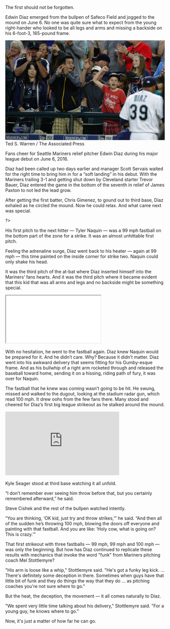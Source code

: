 The first should not be forgotten.

Edwin Diaz emerged from the bullpen of Safeco Field and jogged to the mound on June 6. No one was quite sure what to expect from the young right-hander who looked to be all legs and arms and missing a backside on his 6-foot-3, 165-pound frame.  

</main>
<div class="photo">
  <img src="../assets/page2_diaz_first_game.jpg">
  <div class="credit">Ted S. Warren / The Associated Press</div>
  <p class="caption">
    Fans cheer for Seattle Mariners relief pitcher Edwin Diaz during his major league debut on June 6, 2016.</p>
</div>
<main class="article-content">

Diaz had been called up two days earlier and manager Scott Servais waited for the right time to bring him in for a “soft landing” in his debut. With the Mariners trailing 3-1 and getting shut down by Cleveland starter Trevor Bauer, Diaz entered the game in the bottom of the seventh in relief of James Paxton to not led the lead grow.



After getting the first batter, Chris Gimenez, to gound out to third base, Diaz exhaled as he circled the mound. Now he could relax. And what came next was special. 

<? <%= t.include("_inlineNav.html", { page: "mechanics" }) %> ?>

His first pitch to the next hitter &mdash; Tyler Naquin &mdash; was a 99 mph fastball on the bottom part of the zone for a strike. It was an almost unhittable first pitch. 

Feeling the adrenaline surge, Diaz went back to his heater &mdash; again at 99 mph &mdash; this time painted on the inside corner for strike two. Naquin could only shake his head.

It was the third pitch of the at-bat where Diaz inserted himself into the Mariners’ fans hearts. And it was the third pitch where it became evident that this kid that was all arms and legs and no backside might be something special. 

<div class="video-container sidebar">
  <iframe src="//players.brightcove.net/1509317113/default_default/index.html?videoId=5378227623001" allowfullscreen webkitallowfullscreen mozallowfullscreen></iframe>
</div>

With no hesitation, he went to the fastball again. Diaz knew Naquin would be prepared for it. And he didn’t care. Why? Because it didn’t matter. Diaz went into his awkward delivery that seems fitting for his Gumby-esque frame. And as his bullwhip of a right arm rocketed through and released the baseball toward home, sending it on a hissing, riding path of fury, it was over for Naquin. 

The fastball that he knew was coming wasn’t going to be hit. He swung, missed and walked to the dugout, looking at the stadium radar gun, which read 100 mph. It drew oohs from the few fans there. Many stood and cheered for Diaz’s first big league strikeout as he stalked around the mound. 

<div class="mlb-container">
  <iframe src='http://m.mlb.com/shared/video/embed/embed.html?content_id=783846883&topic_id=32862096&width=360&height=201&property=mlb' width='360' height='201' frameborder='0'>Your browser does not support iframes.</iframe>
</div>

Kyle Seager stood at third base watching it all unfold. 

“I don’t remember ever seeing him throw before that, but you certainly remembered afterward,” he said. 

Steve Cishek and the rest of the bullpen watched intently. 

“You are thinking, ‘OK kid, just try and throw strikes,’” he said. “And then all of the sudden he’s throwing 100 mph, blowing the doors off everyone and painting with that fastball. And you are like: ‘Holy cow, what is going on? This is crazy.’”

That first strikeout with three fastballs &mdash; 99 mph, 99 mph and 100 mph &mdash; was only the beginning. But how has Diaz continued to replicate these results with mechanics that invoke the word "funk" from Mariners pitching coach Mel Stottlemyre? 

"His arm is loose like a whip," Stottlemyre said. "He's got a funky leg kick. ... There's definitely some deception in there. Sometimes when guys have that little bit of funk and they do things the way that they do ... as pitching coaches you're not sure where to go."

But the heat, the deception, the movement &mdash; it all comes naturally to Diaz.

"We spent very little time talking about his delivery," Stottlemyre said. "For a young guy, he knows where to go."

Now, it's just a matter of how far he can go.
